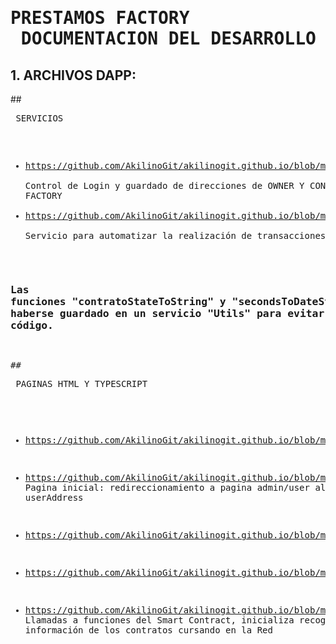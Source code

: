 # <pre>             PRESTAMOS FACTORY<br>        DOCUMENTACION DEL DESARROLLO  
                     
## 1. ARCHIVOS DAPP:
##<pre>             SERVICIOS
  - https://github.com/AkilinoGit/akilinogit.github.io/blob/master/src/app/auth-service.service.ts<br>
      Control de Login y guardado de direcciones de OWNER Y CONTRACT FACTORY
  - https://github.com/AkilinoGit/akilinogit.github.io/blob/master/src/app/tx-service.service.ts<br>
      Servicio para automatizar la realización de transacciones
### Las funciones "contratoStateToString" y "secondsToDateString" deberían haberse guardado en un servicio "Utils" para evitar duplicado de código.

##<pre>             PAGINAS HTML Y TYPESCRIPT
  - https://github.com/AkilinoGit/akilinogit.github.io/blob/master/src/app/home/home.page.html
  - https://github.com/AkilinoGit/akilinogit.github.io/blob/master/src/app/home/home.page.ts
      Pagina inicial: redireccionamiento a pagina admin/user almacenamiento userAddress
    
  - https://github.com/AkilinoGit/akilinogit.github.io/blob/master/src/app/pages/admin/admin.page.ts
  - https://github.com/AkilinoGit/akilinogit.github.io/blob/master/src/app/pages/admin/admin.page.html
  - https://github.com/AkilinoGit/akilinogit.github.io/blob/master/src/app/pages/admin/admin.page.scss
      Llamadas a funciones del Smart Contract, inicializa recogiendo la información de los contratos cursando
      en la Red
  
    
